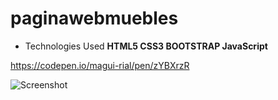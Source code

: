 # paginawebmuebles
- Technologies Used
<b>HTML5
CSS3
BOOTSTRAP
JavaScript</b>

https://codepen.io/magui-rial/pen/zYBXrzR


![Screenshot](https://i.imgur.com/AtQHbCK.png)


